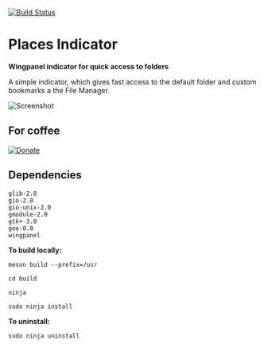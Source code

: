 [![Build Status](https://travis-ci.com/camellan/placesindicator.svg?branch=master)](https://travis-ci.com/camellan/placesindicator)
# Places Indicator

**Wingpanel indicator for quick access to folders**

A simple indicator, which gives fast access to the default folder and custom bookmarks a the File Manager.

![Screenshot](https://github.com/camellan/placeindicator/blob/master/screenshot.png)

## For coffee
[![Donate](https://img.shields.io/badge/Donate-PayPal-green.svg)](https://paypal.me/camellan/5)

## Dependencies
```
glib-2.0
gio-2.0
gio-unix-2.0
gmodule-2.0
gtk+-3.0
gee-0.8
wingpanel
```

**To build locally:**

`meson build --prefix=/usr`

`cd build`

`ninja`

`sudo ninja install`

**To uninstall:**

`sudo ninja uninstall`
